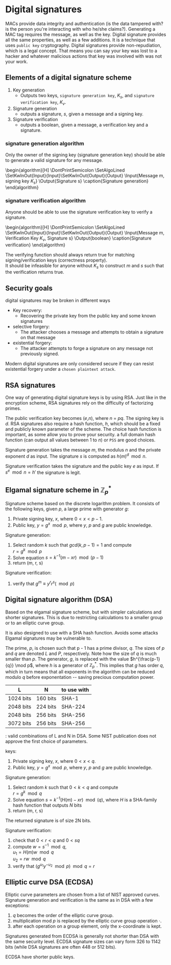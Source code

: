 # Digital signatures
MACs provide data integrity and authentication (is the data tampered with? is the person you're
interacting with who he/she claims?). Generating a MAC tag requires the message, as well as the key.
Digital signature provides all the same properties, as well as a few additions. It is a technique
that uses `public key` cryptography. Digital signatures provide non-repudiation, which is a legal
concept. That means you can say your key was lost to a hacker and whatever malicious actions that
key was involved with was not your work.

## Elements of a digital signature scheme

1. Key generation
    - Outputs two keys, `signature generation key`, $K_s$, and `signature verification key`, $K_v$.
2. Signature generation
    - outputs a signature, _s_, given a message and a signing key.
3. Signature verification
    - outputs a boolean, given a message, a verification key and a signature.


### signature generation algorithm
Only the owner of the signing key (signature generation key) should be able to generate a valid
signature for any message.

\begin{algorithm}[H]
\DontPrintSemicolon
\SetAlgoLined
\SetKwInOut{Input}{Input}\SetKwInOut{Output}{Output}
\Input{Message m, signing key $K_s$}
\Output{Signature s}
\caption{Signature generation}
\end{algorithm}

### signature verification algorithm
Anyone should  be able to use the signature verification key to verify a signature.

\begin{algorithm}[H]
\DontPrintSemicolon
\SetAlgoLined
\SetKwInOut{Input}{Input}\SetKwInOut{Output}{Output}
\Input{Message m, Verification Key $K_v$, Signature s}
\Output{boolean}
\caption{Signature verification}
\end{algorithm}

The verifying function should always return true for matching signing/verification keys (correctness property).\
It should be infeasible for anyone without $K_s$ to construct _m_ and _s_ such that the
verification returns true.

## Security goals
digital signatures may be broken in different ways

- Key recovery:
    - Recovering the private key from the public key and some known signatures
- selective forgery:
    - The attacker chooses a message and attempts to obtain a signature on that message
- existential forgery:
    - The attacker attempts to forge a signature on any message not previously signed.

Modern digital signatures are only considered secure if they can resist existential forgery under a
`chosen plaintext attack`.

## RSA signatures
One way of generating digital signature keys is by using RSA. Just like in the encryption scheme,
RSA signatures rely on the difficulty of factorizing primes.

The public verification key becomes (_e_,_n_), where _n_ = _pq_. The signing key is _d_. RSA
signatures also require a hash function, _h_, which should be a fixed and publicly known parameter of the
scheme. The choice hash function is important, as some allow you to prove your security. a full
domain hash function (can output all values between 1 to _n_) or `PSS` are good choices.

Signature generation takes the message  _m_, the modulus _n_ and the private exponent _d_ as input.
The signature _s_ is computed as $h(m)^d\mod n$.

Signature verification takes the signature and the public key _e_ as input. If $s^e \mod n =
h\prime$ the signature is legit.

## Elgamal signature scheme in $\mathbb{Z}_p^*$
Signature scheme based on the discrete logarithm problem. It consists of the following keys, given
_p_, a large prime with generator _g_:

1. Private signing key, _x_, where $0 < x < p-1$.
2. Public key, $y = g^x \mod p$, where _y_, _p_ and _g_ are public knowledge.

Signature generation:

1. Select random _k_ such that $gcd(k,p-1) = 1$ and compute\
$r = g^k \mod p$
2. Solve equation $s = k^{-1}(m - xr) \mod (p-1)$
3. return (m, r, s)

Signature verification:

1. verify that $g^m \equiv y^r r^s (\mod p)$


## Digital signature algorithm (DSA)
Based on the elgamal signature scheme, but with simpler calculations and shorter signatures. This is
due to restricting calculations to a smaller group or to an elliptic curve group.

It is also designed to use with a SHA hash function. Avoids some attacks Elgamal signatures may be
vulnerable to.

The prime, _p_, is chosen such that p - 1 has a prime divisor, _q_. The sizes of _p_ and _q_ are
denoted _L_ and _P_, respectively. Note how the size of _q_ is much smaller than _p_. The generator, _g_,
is replaced with the value $h^{\frac{p-1}{q}} \mod p$, where _h_ is a generator of $\mathbb{Z}_p^*$. This implies
that _g_ has order _q_, which in turn means that all exponents in the algorithm can be
reduced modulo _q_ before exponentation -- saving precious computation power.


| L           | N            | to use with |
| ----------- | ------------ | ----------- |
| 1024 bits   | 160 bits     | SHA-1       |
| 2048 bits   | 224 bits     | SHA-224     |
| 2048 bits   | 256 bits     | SHA-256     |
| 3072 bits   | 256 bits     | SHA-256     |

: valid combinations of L and N in DSA. Some NIST publication does not approve the first choice of
parameters.

keys:

1. Private signing key, _x_, where $0 < x < q$.
2. Public key, $y = g^x \mod p$, where _y_, _p_ and _g_ are public knowledge.

Signature generation:

1. Select random _k_ such that $0 < k < q$ and compute\
$r = g^k \mod q$
2. Solve equation $s = k^{-1}(H(m) - xr) \mod (q)$, where _H_ is a SHA-family hash function that
   outputs _N_ bits
3. return (m, r, s)

The returned signature is of size 2N bits.

Signature verification:

1. check that $0 <  r < q$ and $0 < s q$
2. compute $w = s^{-1} \mod q$,\
$u_1  = H(m)w \mod q$\
$u_2  = rw \mod q$
2. verify that $(g^{u_1}y^{-u_2} \mod p) \mod q = r$

## Elliptic curve DSA (ECDSA)
Elliptic curve parameters are chosen from a list of NIST approved curves.\
Signature generation and verification is the same as in DSA with a few exceptions:

1. _q_ becomes the order of the elliptic curve group.
2. multiplication mod _p_ is replaced by the elliptic curve group operation $\cdot$.
3. after each operation on a group element, only the x-coordinate is kept.

Signatures generated from ECDSA is generally not shorter than DSA with the same security level.
ECDSA signature sizes can vary form 326 to 1142 bits (while DSA signatures are often 448 or 512
bits).

ECDSA have shorter public keys.


